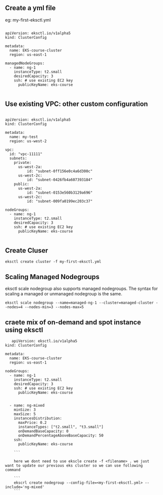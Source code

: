 ## Create a yml file 

eg: my-first-eksctl.yml

```

apiVersion: eksctl.io/v1alpha5
kind: ClusterConfig

metadata:
  name: EKS-course-cluster
  region: us-east-1

managedNodeGroups:
  - name: ng-1
    instanceType: t2.small
    desiredCapacity: 3
    ssh: # use existing EC2 key
      publicKeyName: eks-course
      
```

## Use existing VPC: other custom configuration

```

apiVersion: eksctl.io/v1alpha5
kind: ClusterConfig

metadata:
  name: my-test
  region: us-west-2

vpc:
  id: "vpc-11111"
  subnets:
    private:
      us-west-2a:
          id: "subnet-0ff156e0c4a6d300c"
      us-west-2c:
          id: "subnet-0426fb4a607393184"
    public:
      us-west-2a:
          id: "subnet-0153e560b3129a696"
      us-west-2c:
          id: "subnet-009fa0199ec203c37"

nodeGroups:
  - name: ng-1
    instanceType: t2.small
    desiredCapacity: 3
    ssh: # use existing EC2 key
      publicKeyName: eks-course
  
  ```

## Create Cluser

```
eksctl create cluster -f my-first-eksctl.yml

```

## Scaling Managed Nodegroups
eksctl scale nodegroup also supports managed nodegroups. The syntax for scaling a managed or unmanaged nodegroup is the same.

```
eksctl scale nodegroup --name=managed-ng-1 --cluster=managed-cluster --nodes=4 --nodes-min=3 --nodes-max=5
```

## craete mix of on-demand and spot instance using eksctl

```
   apiVersion: eksctl.io/v1alpha5
kind: ClusterConfig

metadata:
  name: EKS-course-cluster
  region: us-east-1

nodeGroups:
  - name: ng-1
    instanceType: t2.small
    desiredCapacity: 3
    ssh: # use existing EC2 key
      publicKeyName: eks-course
      
      
  - name: ng-mixed
    minSize: 3
    maxSize: 5
    instancesDistribution:
      maxPrice: 0.2
      instanceTypes: ["t2.small", "t3.small"]
      onDemandBaseCapacity: 0
      onDemandPercentageAboveBaseCapacity: 50
    ssh: 
      publicKeyName: eks-course
      
    ```  
    
    here we dont need to use ekscle create -f <filename> . we just want to update our previous eks cluster so we can use following command 
    
    ```
    ekscrl create nodegroup --config-file=<my-first-eksctl.yml> --include='ng-mixed' 
    ```
    
    
